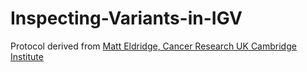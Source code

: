 # Inspecting-Variants-in-IGV

Protocol derived from [Matt Eldridge, Cancer Research UK Cambridge Institute](https://bioinformatics-core-shared-training.github.io/intro-to-IGV/InspectingVariantsInIGV.html)
